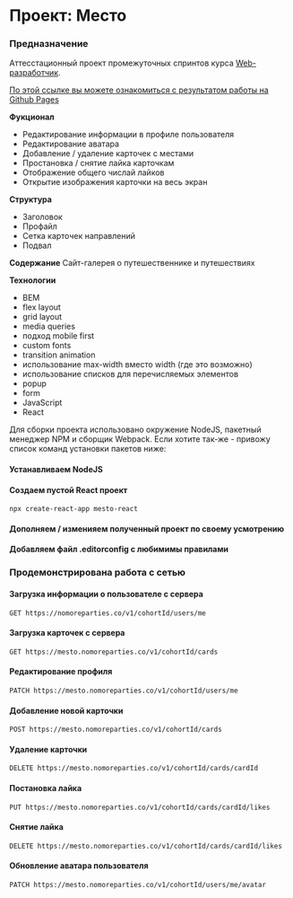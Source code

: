 # Проект: Место
### Предназначение
Аттесстационный проект промежуточных спринтов курса [Web-разработчик](https://practicum.yandex.ru/web/).

[По этой ссылке вы можете ознакомиться с результатом работы на Github Pages](https://ruslan-mihalev.github.io/mesto-react/)


**Фукционал**
* Редактирование информации в профиле пользователя
* Редактирование аватара
* Добавление / удаление карточек с местами
* Простановка / снятие лайка карточкам
* Отображение общего числай лайков
* Открытие изображения карточки на весь экран

**Структура**
* Заголовок
* Профайл
* Сетка карточек направлений
* Подвал

**Содержание**
Сайт-галерея о путешественнике и путешествиях

**Технологии**
* BEM
* flex layout
* grid layout
* media queries
* подход mobile first
* custom fonts
* transition animation
* использование max-width вместо width (где это возможно)
* использование списков для перечисляемых элементов
* popup
* form
* JavaScript
* React

Для сборки проекта использовано окружение NodeJS, пакетный менеджер NPM и сборщик Webpack.
Если хотите так-же - привожу список команд установки пакетов ниже:

#### Устанавливаем NodeJS

#### Создаем пустой React проект

```npx create-react-app mesto-react```

#### Дополняем / изменияем полученный проект по своему усмотрению

#### Добавляем файл .editorconfig с любимимы правилами

### Продемонстрирована работа с сетью

#### Загрузка информации о пользователе с сервера
```GET https://nomoreparties.co/v1/cohortId/users/me```

#### Загрузка карточек с сервера
```GET https://mesto.nomoreparties.co/v1/cohortId/cards```

#### Редактирование профиля
```PATCH https://mesto.nomoreparties.co/v1/cohortId/users/me```

#### Добавление новой карточки
```POST https://mesto.nomoreparties.co/v1/cohortId/cards```

#### Удаление карточки
```DELETE https://mesto.nomoreparties.co/v1/cohortId/cards/cardId```

#### Постановка лайка
```PUT https://mesto.nomoreparties.co/v1/cohortId/cards/cardId/likes```

#### Снятие лайка
```DELETE https://mesto.nomoreparties.co/v1/cohortId/cards/cardId/likes```

#### Обновление аватара пользователя
```PATCH https://mesto.nomoreparties.co/v1/cohortId/users/me/avatar```
